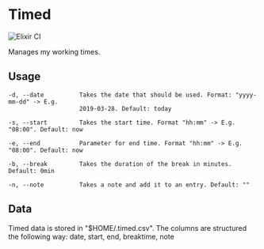 # Timed

![Elixir CI](https://github.com/corka149/timed/workflows/Elixir%20CI/badge.svg)

Manages my working times.

## Usage
```
-d, --date          Takes the date that should be used. Format: "yyyy-mm-dd" -> E.g.
                    2019-03-28. Default: today

-s, --start         Takes the start time. Format "hh:mm" -> E.g. "08:00". Default: now

-e, --end           Parameter for end time. Format "hh:mm" -> E.g. "08:00". Default: now

-b, --break         Takes the duration of the break in minutes. Default: 0min

-n, --note          Takes a note and add it to an entry. Default: ""

```

## Data
Timed data is stored in "$HOME/.timed.csv". The columns are structured the following way:
date, start, end, breaktime, note
